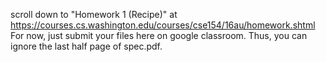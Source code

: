 scroll down to "Homework 1 (Recipe)" at
https://courses.cs.washington.edu/courses/cse154/16au/homework.shtml
For now, just submit your files here on google classroom.
Thus, you can ignore the last half page of spec.pdf.
